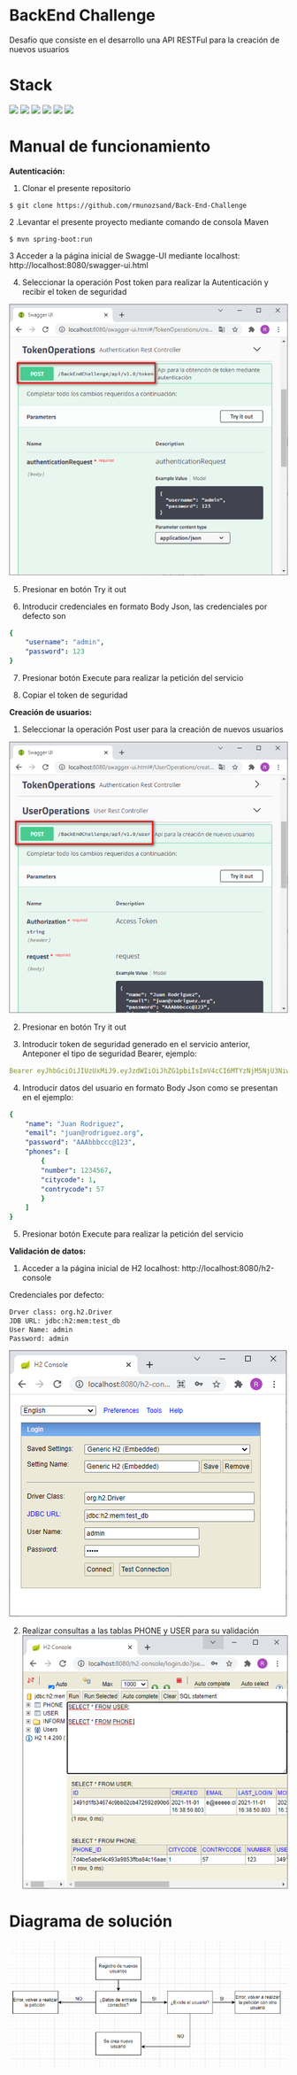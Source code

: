 # BackEnd Challenge
Desafio que consiste en el desarrollo una API RESTFul para la creación de nuevos usuarios

# Stack
![](https://img.shields.io/badge/Java_8-✓-blue.svg)
![](https://img.shields.io/badge/Maven-✓-blue.svg)
![](https://img.shields.io/badge/Spring_Boot-✓-blue.svg)
![](https://img.shields.io/badge/H2_DB-✓-blue.svg)
![](https://img.shields.io/badge/Jwt-✓-blue.svg)
![](https://img.shields.io/badge/Swagger_2-✓-blue.svg)

# Manual de funcionamiento

**Autenticación:**

1. Clonar el presente repositorio
```
$ git clone https://github.com/rmunozsand/Back-End-Challenge
```

2 .Levantar el presente proyecto mediante comando de consola Maven
```
$ mvn spring-boot:run
```

3 Acceder a la página inicial de Swagge-UI mediante localhost: http://localhost:8080/swagger-ui.html

4. Seleccionar la operación Post token para realizar la Autenticación y recibir el token de seguridad

![Alt text](docs/Swagger_token.png)

5. Presionar en botón Try it out

6. Introducir credenciales en formato Body Json, las credenciales por defecto son

```yml
{
    "username": "admin",
    "password": 123
}
```
7. Presionar botón Execute para realizar la petición del servicio

8. Copiar el token de seguridad 


**Creación de usuarios:**

1. Seleccionar la operación Post user para la creación de nuevos usuarios

![Alt text](docs/Swagger_user.png)

2. Presionar en botón Try it out

3. Introducir token de seguridad generado en el servicio anterior, Anteponer el tipo de seguridad Bearer, ejemplo:

```yml
Bearer eyJhbGciOiJIUzUxMiJ9.eyJzdWIiOiJhZG1pbiIsImV4cCI6MTYzNjM5NjU3NiwiaWF0IjoxNjM1NzkxNzc2fQ.WUJ6WPfTFL6_zdhh1E97Ysx0P8pLje3qca82wXYZTBB607bkfpeEmrIzYa-v18mlWCWhxL1nXYSSsthyyYFnYA
```
4. Introducir datos del usuario en formato Body Json como se presentan en el ejemplo:

```yml
{
    "name": "Juan Rodriguez",
    "email": "juan@rodriguez.org",
    "password": "AAAbbbccc@123",
    "phones": [
        {
        "number": 1234567,
        "citycode": 1,
        "contrycode": 57
        }
    ]
}
```

5. Presionar botón Execute para realizar la petición del servicio

**Validación de datos:**

1. Acceder a la página inicial de H2 localhost: http://localhost:8080/h2-console

Credenciales por defecto:

    Drver class: org.h2.Driver
    JDB URL: jdbc:h2:mem:test_db
    User Name: admin
    Password: admin
![Alt text](docs/H2_login.png)

2. Realizar consultas a las tablas PHONE y USER para su validación
![Alt text](docs/H2_validacion.png)

# Diagrama de solución

![Alt text](docs/Diagrama_solucion.png)